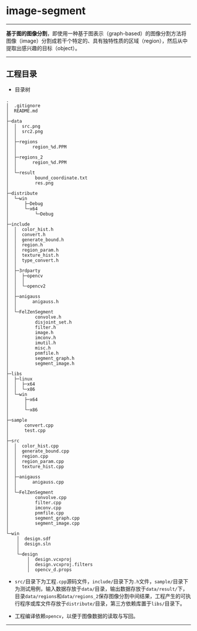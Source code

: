 # image-segment

---
**基于图的图像分割**，即使用一种基于图表示（graph-based）的图像分割方法将图像（image）分割成若干个特定的、具有独特性质的区域（region），然后从中提取出感兴趣的目标（object）。

---

## 工程目录

* 目录树
>
```
.
│  .gitignore
│  README.md
│
├─data
│  │  src.png
│  │  src2.png
│  │
│  ├─regions
│  │      region_%d.PPM
│  │
│  ├─regions_2
│  │      region_%d.PPM
│  │
│  └─result
│          bound_coordinate.txt
│          res.png
│
├─distribute
│  └─win
│      ├─Debug
│      └─x64
│          └─Debug
│
├─include
│  │  color_hist.h
│  │  convert.h
│  │  generate_bound.h
│  │  region.h
│  │  region_param.h
│  │  texture_hist.h
│  │  type_convert.h
│  │
│  ├─3rdparty
│  │  ├─opencv
│  │  │
│  │  └─opencv2
│  │      
│  ├─anigauss
│  │      anigauss.h
│  │
│  └─FelZenSegment
│          convolve.h
│          disjoint_set.h
│          filter.h
│          image.h
│          imconv.h
│          imutil.h
│          misc.h
│          pnmfile.h
│          segment_graph.h
│          segment_image.h
│
├─libs
│  ├─linux
│  │  ├─x64
│  │  └─x86
│  └─win
│      ├─x64
│      │
│      └─x86
│
├─sample
│      convert.cpp
│      test.cpp
│
├─src
│  │  color_hist.cpp
│  │  generate_bound.cpp
│  │  region.cpp
│  │  region_param.cpp
│  │  texture_hist.cpp
│  │
│  ├─anigauss
│  │      anigauss.cpp
│  │
│  └─FelZenSegment
│          convolve.cpp
│          filter.cpp
│          imconv.cpp
│          pnmfile.cpp
│          segment_graph.cpp
│          segment_image.cpp
│
└─win
    │  design.sdf
    │  design.sln
    │
    └─design
        │  design.vcxproj
        │  design.vcxproj.filters
        │  opencv_d.props
```

* `src/`目录下为工程`.cpp`源码文件，`include/`目录下为`.h`文件，`sample/`目录下为测试用例，输入数据存放于`data/`目录，输出数据存放于`data/result/`下，目录`data/regions`和`data/regions_2`保存图像分割中间结果，工程产生的可执行程序或库文件存放于`distribute/`目录，第三方依赖库置于`libs/`目录下。


* 工程编译依赖`opencv`，以便于图像数据的读取与写回。

---
